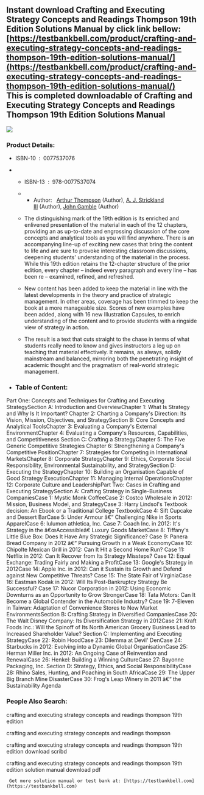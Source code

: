 Instant download **Crafting and Executing Strategy Concepts and Readings Thompson 19th Edition Solutions Manual** by click link bellow:  
[https://testbankbell.com/product/crafting-and-executing-strategy-concepts-and-readings-thompson-19th-edition-solutions-manual/](https://testbankbell.com/product/crafting-and-executing-strategy-concepts-and-readings-thompson-19th-edition-solutions-manual/)  
This is completed downloadable of Crafting and Executing Strategy Concepts and Readings Thompson 19th Edition Solutions Manual
------------------------------------------------------------------------------------------------------------------------------


![](https://testbankbell.com/wp-content/uploads/2023/05/crafting-and-executing-strategy-concepts-and-readings-thompson-strickland-iii-gamble-19th-sm.jpg)
### Product Details:


* ISBN-10 ‏ : ‎ 0077537076
* * ISBN-13 ‏ : ‎ 978-0077537074
  * * Author:   [Arthur Thompson](https://www.amazon.com/s/ref=dp_byline_sr_book_1?ie=UTF8&field-author=Arthur+Thompson&text=Arthur+Thompson&sort=relevancerank&search-alias=books) (Author), [A. J. Strickland III](https://www.amazon.com/s/ref=dp_byline_sr_book_2?ie=UTF8&field-author=A.+J.+Strickland+III&text=A.+J.+Strickland+III&sort=relevancerank&search-alias=books) (Author), [John Gamble](https://www.amazon.com/s/ref=dp_byline_sr_book_3?ie=UTF8&field-author=John+Gamble&text=John+Gamble&sort=relevancerank&search-alias=books) (Author)
   
  * The distinguishing mark of the 19th edition is its enriched and enlivened presentation of the material in each of the 12 chapters, providing an as up-to-date and engrossing discussion of the core concepts and analytical tools as you will find anywhere. There is an accompanying line-up of exciting new cases that bring the content to life and are sure to provoke interesting classroom discussions, deepening students' understanding of the material in the process. While this 19th edition retains the 12-chapter structure of the prior edition, every chapter – indeed every paragraph and every line – has been re – examined, refined, and refreshed.
 
  * New content has been added to keep the material in line with the latest developments in the theory and practice of strategic management. In other areas, coverage has been trimmed to keep the book at a more manageable size. Scores of new examples have been added, along with 16 new Illustration Capsules, to enrich understanding of the content and to provide students with a ringside view of strategy in action.
 
  * The result is a text that cuts straight to the chase in terms of what students really need to know and gives instructors a leg up on teaching that material effectively. It remains, as always, solidly mainstream and balanced, mirroring both the penetrating insight of academic thought and the pragmatism of real-world strategic management.
 
* ### Table of Content:

Part One: Concepts and Techniques for Crafting and Executing StrategySection A: Introduction and OverviewChapter 1: What Is Strategy and Why Is It Important? Chapter 2: Charting a Company's Direction: Its Vision, Mission, Objectives, and StrategySection B: Core Concepts and Analytical ToolsChapter 3: Evaluating a Company's External EnvironmentChapter 4: Evaluating a Company's Resources, Capabilities, and Competitiveness Section C: Crafting a StrategyChapter 5: The Five Generic Competitive Strategies Chapter 6: Strengthening a Company's Competitive PositionChapter 7: Strategies for Competing in International MarketsChapter 8: Corporate StrategyChapter 9: Ethics, Corporate Social Responsibility, Environmental Sustainability, and StrategySection D: Executing the StrategyChapter 10: Building an Organisation Capable of Good Strategy ExecutionChapter 11: Managing Internal OperationsChapter 12: Corporate Culture and LeadershipPart Two: Cases in Crafting and Executing StrategySection A: Crafting Strategy in Single-Business CompaniesCase 1: Mystic Monk CoffeeCase 2: Costco Wholesale in 2012: Mission, Business Model, and StrategyCase 3: Harry Lindsol's Textbook decision: An Ebook or a Traditional College TextbookCase 4: Sift Cupcake and Dessert BarCase 5: Under Armour â€“ Challenging Nike in Sports ApparelCase 6: lulumon athletica, Inc. Case 7: Coach Inc. in 2012: It's Strategy in the â€œAccessibleâ€ Luxury Goods MarketCase 8: Tiffany's Little Blue Box: Does It Have Any Strategic Significance? Case 9: Panera Bread Company in 2012 â€“ Pursuing Growth in a Weak EconomyCase 10: Chipolte Mexican Grill in 2012: Can It Hit a Second Home Run? Case 11: Netflix in 2012: Can It Recover from Its Strategy Missteps? Case 12: Equal Exchange: Trading Fairly and Making a ProfitCase 13: Google's Strategy in 2012Case 14: Apple Inc. in 2012: Can it Sustain its Growth and Defend against New Competitive Threats? Case 15: The State Fair of VirginiaCase 16: Eastman Kodak in 2012: Will Its Post-Bankruptcy Strategy Be Successful? Case 17: Nucor Corporation in 2012: Using Economic Downturns as an Opportunity to Grow StrongerCase 18: Tata Motors: Can It Become a Global Contender in the Automobile Industry? Case 19: 7-Eleven in Taiwan: Adaptation of Convenience Stores to New Market EnvironmentsSection B: Crafting Strategy in Diversified CompaniesCase 20: The Walt Disney Company: Its Diversification Strategy in 2012Case 21: Kraft Foods Inc.: Will the Spinoff of Its North American Grocery Business Lead to Increased Shareholder Value? Section C: Implementing and Executing StrategyCase 22: Robin HoodCase 23: Dilemma at Devil' DenCase 24: Starbucks in 2012: Evolving into a Dynamic Global OrganisationCase 25: Herman Miller Inc. in 2012: An Ongoing Case of Reinvention and RenewalCase 26: Henkel: Building a Winning CultureCase 27: Bayonne Packaging, Inc. Section D: Strategy, Ethics, and Social ResponsibilityCase 28: Rhino Sales, Hunting, and Poaching in South AfricaCase 29: The Upper Big Branch Mine DisasterCase 30: Frog's Leap Winery in 2011 â€“ the Sustainability Agenda


 ### People Also Search:


 crafting and executing strategy concepts and readings thompson 19th edition

 crafting and executing strategy concepts and readings thompson

 crafting and executing strategy concepts and readings thompson 19th edition download scribd

 crafting and executing strategy concepts and readings thompson 19th edition solution manual download pdf


     Get more solution manual or test bank at: [https://testbankbell.com](https://testbankbell.com)
